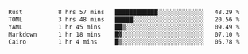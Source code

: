 <!--START_SECTION:waka-->

```txt
Rust          8 hrs 57 mins   ████████████░░░░░░░░░░░░░   48.29 %
TOML          3 hrs 48 mins   █████░░░░░░░░░░░░░░░░░░░░   20.56 %
YAML          1 hr 45 mins    ██▒░░░░░░░░░░░░░░░░░░░░░░   09.49 %
Markdown      1 hr 18 mins    █▓░░░░░░░░░░░░░░░░░░░░░░░   07.10 %
Cairo         1 hr 4 mins     █▒░░░░░░░░░░░░░░░░░░░░░░░   05.78 %
```

<!--END_SECTION:waka-->